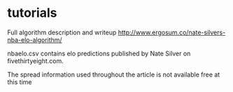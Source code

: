 # tutorials

Full algorithm description and writeup http://www.ergosum.co/nate-silvers-nba-elo-algorithm/

nbaelo.csv contains elo predictions published by Nate Silver on fivethirtyeight.com.  

The spread information used throughout the article is not available free at this time
